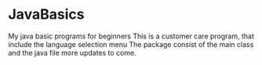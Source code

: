 # JavaBasics
My java basic programs for beginners
This is a customer care program, that include the language selection menu
The package consist of the main class and the java file
more updates to come.
